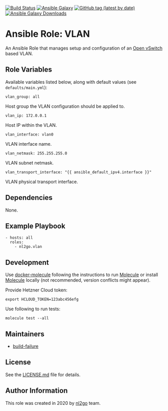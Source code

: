 [![Build Status](https://travis-ci.org/nl2go/ansible-role-vlan.svg?branch=master)](https://travis-ci.org/nl2go/ansible-role-vlan)
[![Ansible Galaxy](https://img.shields.io/badge/role-nl2go.vlan-blue.svg)](https://galaxy.ansible.com/nl2go/vlan/)
[![GitHub tag (latest by date)](https://img.shields.io/github/v/tag/nl2go/ansible-role-vlan)](https://galaxy.ansible.com/nl2go/vlan)
[![Ansible Galaxy Downloads](https://img.shields.io/ansible/role/d/49554.svg?color=blue)](https://galaxy.ansible.com/nl2go/vlan/)

# Ansible Role: VLAN

An Ansible Role that manages setup and configuration of an [Open vSwitch](https://www.openvswitch.org/) based VLAN.

## Role Variables

Available variables listed below, along with default values (see `defaults/main.yml`):

    vlan_group: all
    
Host group the VLAN configuration should be applied to.    
    
    vlan_ip: 172.0.0.1

Host IP within the VLAN.    
    
    vlan_interface: vlan0
    
VLAN interface name.    
    
    vlan_netmask: 255.255.255.0
    
VLAN subnet netmask.    
    
    vlan_transport_interface: "{{ ansible_default_ipv4.interface }}"

VLAN physical transport interface.

## Dependencies

None.

## Example Playbook

    - hosts: all
      roles:
        - nl2go.vlan

## Development

Use [docker-molecule](https://github.com/nl2go/docker-molecule) following the instructions to run [Molecule](https://molecule.readthedocs.io/en/stable/)
or install [Molecule](https://molecule.readthedocs.io/en/stable/) locally (not recommended, version conflicts might appear).

Provide Hetzner Cloud token:

    export HCLOUD_TOKEN=123abc456efg

Use following to run tests:

    molecule test --all

## Maintainers

- [build-failure](https://github.com/build-failure)

## License

See the [LICENSE.md](LICENSE.md) file for details.

## Author Information

This role was created in 2020 by [nl2go](https://github.com/nl2go) team.
